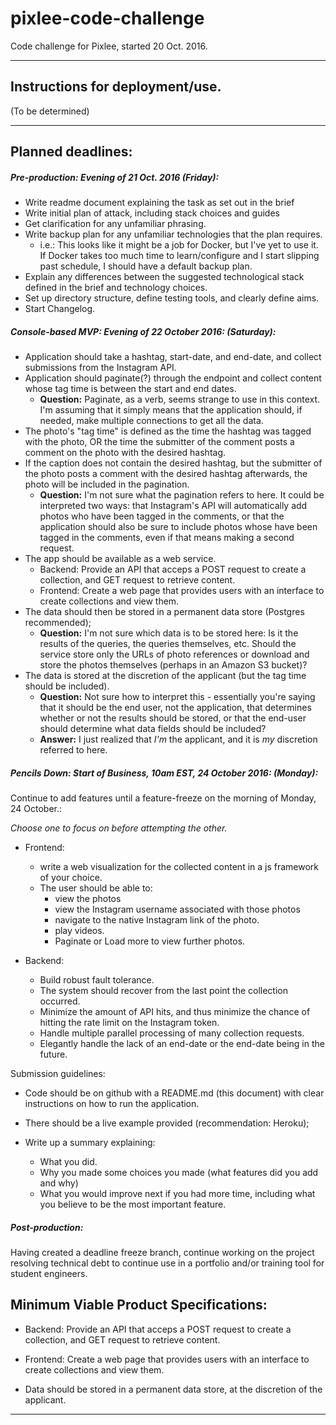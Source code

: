 # pixlee-code-challenge

Code challenge for Pixlee, started 20 Oct. 2016.

---

## Instructions for deployment/use.

(To be determined)

---

## Planned deadlines:

##### Pre-production: Evening of 21 Oct. 2016 (Friday):

* Write readme document explaining the task as set out in the brief
* Write initial plan of attack, including stack choices and guides
* Get clarification for any unfamiliar phrasing.  
* Write backup plan for any unfamiliar technologies that the plan requires.
  * i.e.: This looks like it might be a job for Docker, but I've yet to use it. If Docker takes too much time to learn/configure and I start slipping past schedule, I should have a default backup plan.
* Explain any differences between the suggested technological stack defined in the brief and technology choices.
* Set up directory structure, define testing tools, and clearly define aims.  
* Start Changelog.

##### Console-based MVP: Evening of 22 October 2016: (Saturday):

* Application should take a hashtag, start-date, and end-date, and collect submissions from the Instagram API.
* Application should paginate(?) through the endpoint and collect content whose tag time is between the start and end dates.
  * **Question:** Paginate, as a verb, seems strange to use in this context. I'm assuming that it simply means that the application should, if needed, make multiple connections to get all the data.
* The photo's "tag time" is defined as the time the hashtag was tagged with the photo, OR the time the submitter of the comment posts a comment on the photo with the desired hashtag.  
* If the caption does not contain the desired hashtag, but the submitter of the photo posts a comment with the desired hashtag afterwards, the photo will be included in the pagination.
  * **Question:** I'm not sure what the pagination refers to here. It could be interpreted two ways: that Instagram's API will automatically add photos who have been tagged in the comments, or that the application should also be sure to include photos whose have been tagged in the comments, even if that means making a second request.  
* The app should be available as a web service.
  * Backend: Provide an API that acceps a POST request to create a collection, and GET request to retrieve content.
  * Frontend: Create a web page that provides users with an interface to create collections and view them.  
* The data should then be stored in a permanent data store (Postgres recommended);
  * **Question:** I'm not sure which data is to be stored here: Is it the results of the queries, the queries themselves, etc. Should the service store only the URLs of photo references or download and store the photos themselves (perhaps in an Amazon S3 bucket)?
* The data is stored at the discretion of the applicant (but the tag time should be included).
  * **Question:** Not sure how to interpret this - essentially you're saying that it should be the end user, not the application, that determines whether or not the results should be stored, or that the end-user should determine what data fields should be included?
  * **Answer:** I just realized that *I'm* the applicant, and it is *my* discretion referred to here.

##### Pencils Down: Start of Business, 10am EST, 24 October 2016: (Monday):

Continue to add features until a feature-freeze on the morning of Monday, 24 October.:

*Choose one to focus on before attempting the other.*

* Frontend:
  * write a web visualization for the collected content in a js framework of your choice.
  * The user should be able to:
    * view the photos
    * view the Instagram username associated with those photos
    * navigate to the native Instagram link of the photo.
    * play videos.
    * Paginate or Load more to view further photos.

* Backend:
  * Build robust fault tolerance.
  * The system should recover from the last point the collection occurred.  
  * Minimize the amount of API hits, and thus minimize the chance of hitting the rate limit on the Instagram token.
  * Handle multiple parallel processing of many collection requests.  
  * Elegantly handle the lack of an end-date or the end-date being in the future.

Submission guidelines:

* Code should be on github with a README.md (this document) with clear instructions on how to run the application.

* There should be a live example provided (recommendation: Heroku);

* Write up a summary explaining:
  * What you did.
  * Why you made some choices you made (what features did you add and why)
  * What you would improve next if you had more time, including what you believe to be the most important feature.  

##### Post-production:

Having created a deadline freeze branch, continue working on the project resolving technical debt to continue use in a portfolio and/or training tool for student engineers.

## Minimum Viable Product Specifications:

* Backend: Provide an API that acceps a POST request to create a collection, and GET request to retrieve content.

* Frontend: Create a web page that provides users with an interface to create collections and view them.  

* Data should be stored in a permanent data store, at the discretion of the applicant.

---
